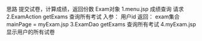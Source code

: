 思路
    提交试卷，计算成绩，返回份数
    Exam对象
1.menu.jsp
    成绩查询 请求
2.ExamAction
    getExams 查询所有考试
    入参：
        用户id
    返回：
        exam集合
        mainPage = myExam.jsp
3.ExamDao
    getExams 查询所有考试
4.myExam.jsp
    显示用户的所有试卷
    




    
    